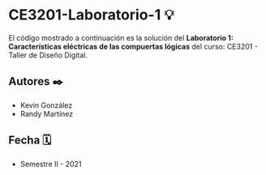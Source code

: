 # CE3201-Laboratorio-1 💡
 El código mostrado a continuación es la solución del **Laboratorio 1: Características eléctricas de las compuertas lógicas** del curso: CE3201 - Taller de Diseño Digital. 

## Autores ✒️

- Kevin González
- Randy Martínez

## Fecha 🗓

- Semestre II - 2021